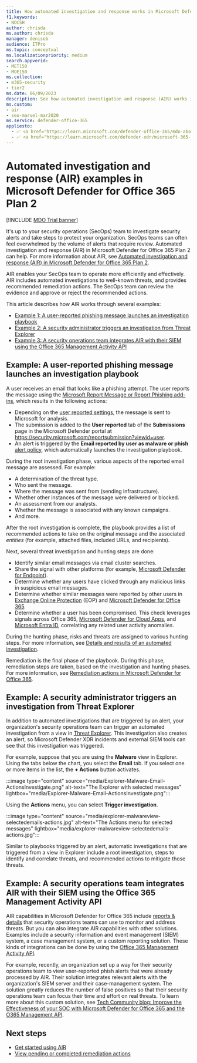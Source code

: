 ```yaml
---
title: How automated investigation and response works in Microsoft Defender for Office 365
f1.keywords:
- NOCSH
author: chrisda
ms.author: chrisda
manager: deniseb
audience: ITPro
ms.topic: conceptual
ms.localizationpriority: medium
search.appverid:
- MET150
- MOE150
ms.collection:
- m365-security
- tier2
ms.date: 06/09/2023
description: See how automated investigation and response (AIR) works in Microsoft Defender for Office 365 Plan 2.
ms.custom:
- air
- seo-marvel-mar2020
ms.service: defender-office-365
appliesto:
  - ✅ <a href="https://learn.microsoft.com/defender-office-365/mdo-about#defender-for-office-365-plan-1-vs-plan-2-cheat-sheet" target="_blank">Microsoft Defender for Office 365 Plan 2</a>
  - ✅ <a href="https://learn.microsoft.com/defender-xdr/microsoft-365-defender" target="_blank">Microsoft Defender XDR</a>
---
```


# Automated investigation and response (AIR) examples in Microsoft Defender for Office 365 Plan 2

[!INCLUDE [MDO Trial banner](../includes/mdo-trial-banner.md)]

It's up to your security operations (SecOps) team to investigate security alerts and take steps to protect your organization. SecOps teams can often feel overwhelmed by the volume of alerts that require review. Automated investigation and response (AIR) in Microsoft Defender for Office 365 Plan 2 can help. For more information about AIR, see [Automated investigation and response (AIR) in Microsoft Defender for Office 365 Plan 2](air-about.md).

AIR enables your SecOps team to operate more efficiently and effectively. AIR includes automated investigations to well-known threats, and provides recommended remediation actions. The SecOps team can review the evidence and approve or reject the recommended actions.

This article describes how AIR works through several examples:

- [Example 1: A user-reported phishing message launches an investigation playbook](#example-a-user-reported-phishing-message-launches-an-investigation-playbook)
- [Example 2: A security administrator triggers an investigation from Threat Explorer](#example-a-security-administrator-triggers-an-investigation-from-threat-explorer)
- [Example 3: A security operations team integrates AIR with their SIEM using the Office 365 Management Activity API](#example-a-security-operations-team-integrates-air-with-their-siem-using-the-office-365-management-activity-api)

## Example: A user-reported phishing message launches an investigation playbook

A user receives an email that looks like a phishing attempt. The user reports the message using the [Microsoft Report Message or Report Phishing add-ins](submissions-users-report-message-add-in-configure.md), which results in the following actions:

- Depending on the [user reported settings](submissions-user-reported-messages-custom-mailbox.md), the message is sent to Microsoft for analysis.
- The submission is added to the **User reported** tab of the **Submissions** page in the Microsoft Defender portal at <https://security.microsoft.com/reportsubmission?viewid=user>.
- An alert is triggered by the **Email reported by user as malware or phish** [alert policy](/purview/alert-policies#threat-management-alert-policies), which automatically launches the investigation playbook.

During the root investigation phase, various aspects of the reported email message are assessed. For example:

- A determination of the threat type.
- Who sent the message.
- Where the message was sent from (sending infrastructure).
- Whether other instances of the message were delivered or blocked.
- An assessment from our analysts.
- Whether the message is associated with any known campaigns.
- And more.

After the root investigation is complete, the playbook provides a list of recommended actions to take on the original message and the associated _entities_ (for example, attached files, included URLs, and recipients).

Next, several threat investigation and hunting steps are done:

- Identify similar email messages via email cluster searches.
- Share the signal with other platforms (for example, [Microsoft Defender for Endpoint](/windows/security/threat-protection/microsoft-defender-atp/microsoft-defender-advanced-threat-protection)).
- Determine whether any users have clicked through any malicious links in suspicious email messages.
- Determine whether similar messages were reported by other users in [Exchange Online Protection](eop-about.md) (EOP) and [Microsoft Defender for Office 365](mdo-about.md).
- Determine whether a user has been compromised. This check leverages signals across Office 365, [Microsoft Defender for Cloud Apps](/cloud-app-security), and [Microsoft Entra ID](/azure/active-directory), correlating any related user activity anomalies.

During the hunting phase, risks and threats are assigned to various hunting steps. For more information, see [Details and results of an automated investigation](air-view-investigation-results.md).

Remediation is the final phase of the playbook. During this phase, remediation steps are taken, based on the investigation and hunting phases. For more information, see [Remediation actions in Microsoft Defender for Office 365](air-remediation-actions.md).

## Example: A security administrator triggers an investigation from Threat Explorer

In addition to automated investigations that are triggered by an alert, your organization's security operations team can trigger an automated investigation from a view in [Threat Explorer](threat-explorer-real-time-detections-about.md). This investigation also creates an alert, so Microsoft Defender XDR incidents and external SIEM tools can see that this investigation was triggered.

For example, suppose that you are using the **Malware** view in Explorer. Using the tabs below the chart, you select the **Email** tab. If you select one or more items in the list, the **+ Actions** button activates.

:::image type="content" source="media/Explorer-Malware-Email-ActionsInvestigate.png" alt-text="The Explorer with selected messages" lightbox="media/Explorer-Malware-Email-ActionsInvestigate.png":::

Using the **Actions** menu, you can select **Trigger investigation**.

:::image type="content" source="media/explorer-malwareview-selectedemails-actions.jpg" alt-text="The Actions menu for selected messages" lightbox="media/explorer-malwareview-selectedemails-actions.jpg":::

Similar to playbooks triggered by an alert, automatic investigations that are triggered from a view in Explorer include a root investigation, steps to identify and correlate threats, and recommended actions to mitigate those threats.

## Example: A security operations team integrates AIR with their SIEM using the Office 365 Management Activity API

AIR capabilities in Microsoft Defender for Office 365 include [reports & details](air-view-investigation-results.md) that security operations teams can use to monitor and address threats. But you can also integrate AIR capabilities with other solutions. Examples include a security information and event management (SIEM) system, a case management system, or a custom reporting solution. These kinds of integrations can be done by using the [Office 365 Management Activity API](/office/office-365-management-api/office-365-management-activity-api-reference).

For example, recently, an organization set up a way for their security operations team to view user-reported phish alerts that were already processed by AIR. Their solution integrates relevant alerts with the organization's SIEM server and their case-management system. The solution greatly reduces the number of false positives so that their security operations team can focus their time and effort on real threats. To learn more about this custom solution, see [Tech Community blog: Improve the Effectiveness of your SOC with Microsoft Defender for Office 365 and the O365 Management API](https://techcommunity.microsoft.com/t5/microsoft-security-and/improve-the-effectiveness-of-your-soc-with-office-365-atp-and/ba-p/1525185).

## Next steps

- [Get started using AIR](air-about.md)
- [View pending or completed remediation actions](air-review-approve-pending-completed-actions.md)
